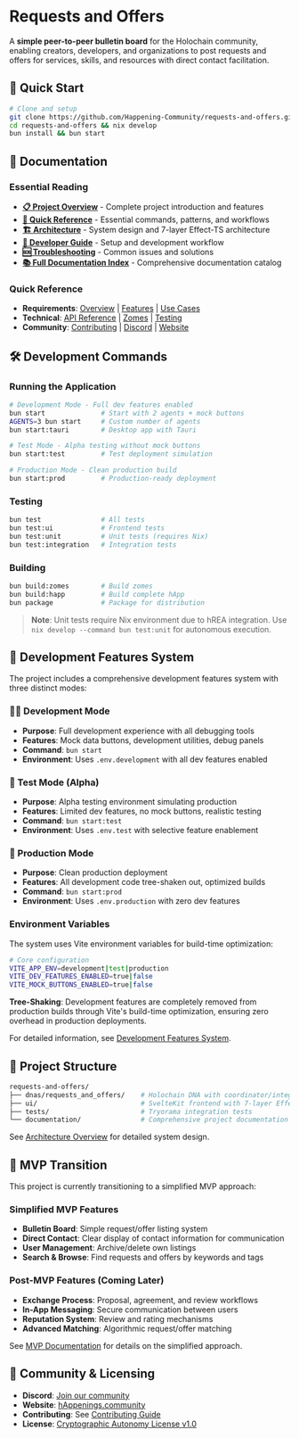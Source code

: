 # Requests and Offers

A **simple peer-to-peer bulletin board** for the Holochain community, enabling creators, developers, and organizations to post requests and offers for services, skills, and resources with direct contact facilitation.

## 🚀 Quick Start

```bash
# Clone and setup
git clone https://github.com/Happening-Community/requests-and-offers.git
cd requests-and-offers && nix develop
bun install && bun start
```

## 📖 Documentation

### Essential Reading

- **[📋 Project Overview](documentation/project-overview.md)** - Complete project introduction and features
- **[🚀 Quick Reference](documentation/QUICK_REFERENCE.md)** - Essential commands, patterns, and workflows
- **[🏗️ Architecture](documentation/architecture.md)** - System design and 7-layer Effect-TS architecture
- **[🔧 Developer Guide](documentation/guides/getting-started.md)** - Setup and development workflow
- **[🆘 Troubleshooting](documentation/TROUBLESHOOTING.md)** - Common issues and solutions
- **[📚 Full Documentation Index](documentation/DOCUMENTATION_INDEX.md)** - Comprehensive documentation catalog

### Quick Reference

- **Requirements**: [Overview](documentation/requirements.md) | [Features](documentation/requirements/features.md) | [Use Cases](documentation/requirements/use-cases.md)
- **Technical**: [API Reference](documentation/technical-specs/api/README.md) | [Zomes](documentation/technical-specs/zomes/README.md) | [Testing](documentation/guides/testing.md)
- **Community**: [Contributing](documentation/guides/contributing.md) | [Discord](https://discord.gg/happening) | [Website](https://happenings.community/)

## 🛠️ Development Commands

### Running the Application

```bash
# Development Mode - Full dev features enabled
bun start              # Start with 2 agents + mock buttons
AGENTS=3 bun start     # Custom number of agents
bun start:tauri        # Desktop app with Tauri

# Test Mode - Alpha testing without mock buttons
bun start:test         # Test deployment simulation

# Production Mode - Clean production build
bun start:prod         # Production-ready deployment
```

### Testing

```bash
bun test               # All tests
bun test:ui            # Frontend tests
bun test:unit          # Unit tests (requires Nix)
bun test:integration   # Integration tests
```

### Building

```bash
bun build:zomes        # Build zomes
bun build:happ         # Build complete hApp
bun package            # Package for distribution
```

> **Note**: Unit tests require Nix environment due to hREA integration. Use `nix develop --command bun test:unit` for autonomous execution.

## 🔧 Development Features System

The project includes a comprehensive development features system with three distinct modes:

### 🧑‍💻 Development Mode

- **Purpose**: Full development experience with all debugging tools
- **Features**: Mock data buttons, development utilities, debug panels
- **Command**: `bun start`
- **Environment**: Uses `.env.development` with all dev features enabled

### 🧪 Test Mode (Alpha)

- **Purpose**: Alpha testing environment simulating production
- **Features**: Limited dev features, no mock buttons, realistic testing
- **Command**: `bun start:test`
- **Environment**: Uses `.env.test` with selective feature enablement

### 🚀 Production Mode

- **Purpose**: Clean production deployment
- **Features**: All development code tree-shaken out, optimized builds
- **Command**: `bun start:prod`
- **Environment**: Uses `.env.production` with zero dev features

### Environment Variables

The system uses Vite environment variables for build-time optimization:

```bash
# Core configuration
VITE_APP_ENV=development|test|production
VITE_DEV_FEATURES_ENABLED=true|false
VITE_MOCK_BUTTONS_ENABLED=true|false
```

**Tree-Shaking**: Development features are completely removed from production builds through Vite's build-time optimization, ensuring zero overhead in production deployments.

For detailed information, see [Development Features System](documentation/technical-specs/development-features-system.md).

## 📁 Project Structure

```bash
requests-and-offers/
├── dnas/requests_and_offers/    # Holochain DNA with coordinator/integrity zomes
├── ui/                          # SvelteKit frontend with 7-layer Effect-TS architecture
├── tests/                       # Tryorama integration tests
└── documentation/               # Comprehensive project documentation
```

See [Architecture Overview](documentation/architecture.md) for detailed system design.

## 🔄 MVP Transition

This project is currently transitioning to a simplified MVP approach:

### Simplified MVP Features

- **Bulletin Board**: Simple request/offer listing system
- **Direct Contact**: Clear display of contact information for communication
- **User Management**: Archive/delete own listings
- **Search & Browse**: Find requests and offers by keywords and tags

### Post-MVP Features (Coming Later)

- **Exchange Process**: Proposal, agreement, and review workflows
- **In-App Messaging**: Secure communication between users
- **Reputation System**: Review and rating mechanisms
- **Advanced Matching**: Algorithmic request/offer matching

See [MVP Documentation](documentation/mvp/README.md) for details on the simplified approach.

## 🤝 Community & Licensing

- **Discord**: [Join our community](https://discord.gg/happening)
- **Website**: [hAppenings.community](https://happenings.community/)
- **Contributing**: See [Contributing Guide](documentation/guides/contributing.md)
- **License**: [Cryptographic Autonomy License v1.0](LICENSE.md)
